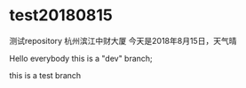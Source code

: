 # test20180815
测试repository
杭州滨江中财大厦  今天是2018年8月15日，天气晴

Hello everybody this is a "dev" branch;

this is a test branch 
